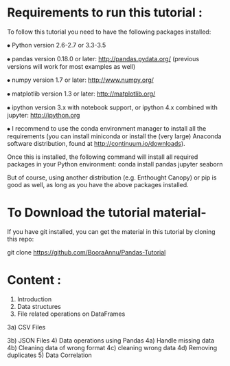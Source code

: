 # Requirements to run this tutorial :

To follow this tutorial you need to have the following packages installed:

⦁ Python version 2.6-2.7 or 3.3-3.5

⦁ pandas version 0.18.0 or later: http://pandas.pydata.org/ (previous versions will work for most examples as well)

⦁ numpy version 1.7 or later: http://www.numpy.org/

⦁ matplotlib version 1.3 or later: http://matplotlib.org/

⦁ ipython version 3.x with notebook support, or ipython 4.x combined with jupyter: http://ipython.org

⦁ I recommend to use the conda environment manager to install all the requirements (you can install miniconda or install the (very large) Anaconda software distribution, found at http://continuum.io/downloads).

Once this is installed, the following command will install all required packages in your Python environment: conda install pandas jupyter seaborn

But of course, using another distribution (e.g. Enthought Canopy) or pip is good as well, as long as you have the above packages installed.

# To Download the tutorial material-

If you have git installed, you can get the material in this tutorial by cloning this repo:

git clone https://github.com/BooraAnnu/Pandas-Tutorial

# Content :

1) Introduction
2) Data structures
3) File related operations on DataFrames
  
  3a) CSV Files
  
  3b) JSON Files
4) Data operations using Pandas
4a) Handle missing data
4b) Cleaning data of wrong format
4c) cleaning wrong data
4d) Removing duplicates
5) Data Correlation
